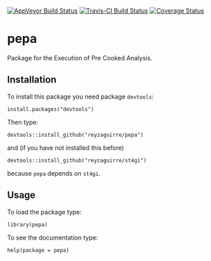 [![AppVeyor Build Status](https://ci.appveyor.com/api/projects/status/github/reyzaguirre/st4gi?branch=master)](https://ci.appveyor.com/project/reyzaguirre/st4gi)
[![Travis-CI Build Status](https://travis-ci.org/reyzaguirre/st4gi.png?branch=master)](https://travis-ci.org/reyzaguirre/st4gi)
[![Coverage Status](https://img.shields.io/coveralls/reyzaguirre/st4gi.svg)](https://coveralls.io/r/reyzaguirre/st4gi?branch=master)

pepa
====
Package for the Execution of Pre Cooked Analysis.

Installation
------------
To install this package you need package `devtools`:

```{r eval=F}
install.packages("devtools")
```

Then type:

```{r eval=F}
devtools::install_github("reyzaguirre/pepa")
```
and (if you have not installed this before)

```{r eval=F}
devtools::install_github("reyzaguirre/st4gi")
```
because `pepa` depends on `st4gi`.

Usage
-----
To load the package type:

```{r eval=F}
library(pepa)
```

To see the documentation type:

```{r eval=F}
help(package = pepa)
```

